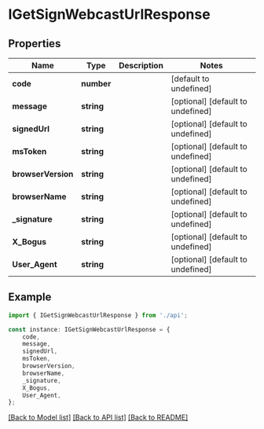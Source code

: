 # IGetSignWebcastUrlResponse


## Properties

Name | Type | Description | Notes
------------ | ------------- | ------------- | -------------
**code** | **number** |  | [default to undefined]
**message** | **string** |  | [optional] [default to undefined]
**signedUrl** | **string** |  | [optional] [default to undefined]
**msToken** | **string** |  | [optional] [default to undefined]
**browserVersion** | **string** |  | [optional] [default to undefined]
**browserName** | **string** |  | [optional] [default to undefined]
**_signature** | **string** |  | [optional] [default to undefined]
**X_Bogus** | **string** |  | [optional] [default to undefined]
**User_Agent** | **string** |  | [optional] [default to undefined]

## Example

```typescript
import { IGetSignWebcastUrlResponse } from './api';

const instance: IGetSignWebcastUrlResponse = {
    code,
    message,
    signedUrl,
    msToken,
    browserVersion,
    browserName,
    _signature,
    X_Bogus,
    User_Agent,
};
```

[[Back to Model list]](../README.md#documentation-for-models) [[Back to API list]](../README.md#documentation-for-api-endpoints) [[Back to README]](../README.md)
